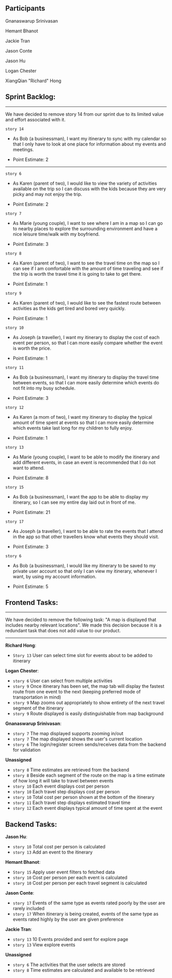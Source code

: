 ## Participants

Gnanaswarup Srinivasan

Hemant Bhanot

Jackie Tran

Jason Conte

Jason Hu

Logan Chester

XiangQian "Richard" Hong

## Sprint Backlog:
---
We have decided to remove story 14 from our sprint due to its limited value and effort associated with it.

`story 14`

- As Bob (a businessman), I want my itinerary to sync with my calendar so that I only have to look at one place for information about my events and meetings.

- Point Estimate: 2
---

`story 6`

- As Karen (parent of two), I would like to view the variety of activities available on the trip so I can discuss with the kids because they are very picky and may not enjoy the trip.

- Point Estimate: 2

`story 7`

- As Marie (young couple), I want to see where I am in a map so I can go to nearby places to explore the surrounding environment and have a nice leisure time/walk with my boyfriend.

- Point Estimate: 3

`story 8`

- As Karen (parent of two), I want to see the travel time on the map so I can see if I am comfortable with the amount of time traveling and see if the trip is worth the travel time it is going to take to get there.

- Point Estimate: 1

`story 9`

- As Karen (parent of two), I would like to see the fastest route between activities as the kids get tired and bored very quickly.

- Point Estimate: 1

`story 10`

- As Joseph (a traveller), I want my itinerary to display the cost of each event per person, so that I can more easily compare whether the event is worth the price.

- Point Estimate: 1

`story 11`

- As Bob (a businessman), I want my itinerary to display the travel time between events, so that I can more easily determine which events do not fit into my busy schedule.

- Point Estimate: 3

`story 12`

- As Karen (a mom of two), I want my itinerary to display the typical amount of time spent at events so that I can more easily determine which events take last long for my children to fully enjoy.

- Point Estimate: 1

`story 13`

- As Marie (young couple), I want to be able to modify the itinerary and add different events, in case an event is recommended that I do not want to attend.

- Point Estimate: 8

`story 15`

- As Bob (a businessman), I want the app to be able to display my itinerary, so I can see my entire day laid out in front of me.

- Point Estimate: 21

`story 17`

- As Joseph (a traveller), I want to be able to rate the events that I attend in the app so that other travellers know what events they should visit.

- Point Estimate: 3

`story 6`

- As Bob (a businessman), I would like my itinerary to be saved to my private user account so that only I can view my itinerary, whenever I want, by using my account information.

- Point Estimate: 5

## Frontend Tasks:
---

We have decided to remove the following task: "A map is displayed that includes nearby relevant locations".
We made this decision because it is a redundant task that does not add value to our product.

---

**Richard Hong**:
- `Story 13` User can select time slot for events about to be added to itinerary

**Logan Chester**:
- `story 6` User can select from multiple activities
- `story 9` Once itinerary has been set, the map tab will display the fastest route from one event to the next (keeping preferred mode of transportation in mind)
- `story 9` Map zooms out appropriately to show entirety of the next travel segment of the itinerary
- `story 9` Route displayed is easily distinguishable from map background

**Gnanaswarup Srinivasan**:
- `story 7` The map displayed supports zooming in/out
- `story 7` The map displayed shows the user's current location
- `story 6` The login/register screen sends/receives data from the backend for validation

**Unassigned**
- `story 8` Time estimates are retrieved from the backend
- `story 8` Beside each segment of the route on the map is a time estimate of how long it will take to travel between events
- `story 10` Each event displays cost per person
- `story 10` Each travel step displays cost per person
- `story 10` Total cost per person shown at the bottom of the itinerary
- `story 11` Each travel step displays estimated travel time
- `story 12` Each event displays typical amount of time spent at the event
  
## Backend Tasks: ##

**Jason Hu**:
- `story 10` Total cost per person is calculated
- `story 13` Add an event to the itinerary

**Hemant Bhanot**: 
- `Story 15` Apply user event filters to fetched data
- `story 10` Cost per person per each event is calculated
- `story 10` Cost per person per each travel segment is calculated

**Jason Conte**: 
- `story 17` Events of the same type as events rated poorly by the user are rarely included
- `story 17` When itinerary is being created, events of the same type as events rated highly by the user are given preference

**Jackie Tran**: 
- `story 13` 10 Events provided and sent for explore page
- `story 13` View explore events

**Unassigned**
- `story 6` The activities that the user selects are stored
- `story 8` Time estimates are calculated and available to be retrieved

